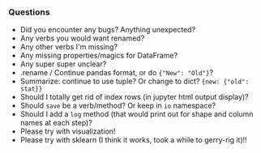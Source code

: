### Questions

- Did you encounter any bugs? Anything unexpected?
- Any verbs you would want renamed?
- Any other verbs I'm missing?
- Any missing properties/magics for DataFrame?
- Any super super unclear?
- .rename / Continue pandas format, or do `{"New": "Old"}`?
- Summarize: continue to use tuple? Or change to dict? `{new: {"old": stat}}`
- Should I totally get rid of index rows (in jupyter html output display)?
- Should `save` be a verb/method? Or keep in `io` namespace?
- Should I add a `log` method (that would print out for shape and column names at each step)?
- Please try with visualization!
- Please try with sklearn (I think it works, took a while to gerry-rig it)!!
